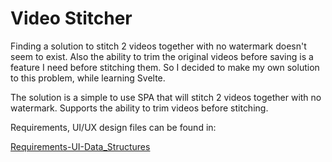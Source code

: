 # Video Stitcher
Finding a solution to stitch 2 videos together with no watermark doesn't seem to exist. Also the ability to trim the original videos before saving is a feature I need before stitching them. So I decided to make my own solution to this problem, while learning Svelte.

The solution is a simple to use SPA that will stitch 2 videos together with no watermark. Supports the ability to trim videos before stitching.

Requirements, UI/UX design files can be found in:

[Requirements-UI-Data_Structures](https://github.com/Salmizar/video-stitcher/tree/main/Requirements-UI-Data_Structures)
